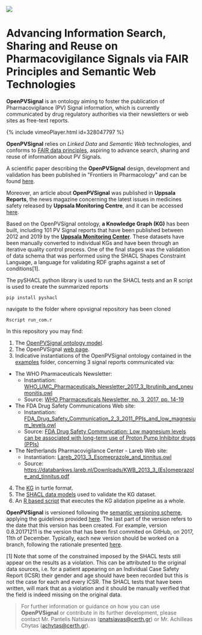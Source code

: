 <!---<img src="https://github.com/inab-certh/OpenPVSignal/blob/master/logo.png" width="195" height="88">--->
![](./logo_small.png)

# Advancing Information Search, Sharing and Reuse on Pharmacovigilance Signals via FAIR Principles and Semantic Web Technologies

**OpenPVSignal** is an ontology aiming to foster the publication of Pharmacovigilance (PV) Signal information, which is currently communicated by drug regulatory authorities via their newsletters or web sites as free-text reports.

{% include vimeoPlayer.html id=328047797 %}

**OpenPVSignal** relies on *Linked Data* and *Semantic Web* technologies, and conforms to <a href="https://www.force11.org/group/fairgroup/fairprinciples" target="_blank">FAIR data principles</a>, aspiring to advance search, sharing and reuse of information about PV Signals.

A scientific paper describing the **OpenPVSignal** design, development and validation has been published in "Frontiers in Pharmacology" and can be found <a href="https://www.frontiersin.org/articles/10.3389/fphar.2018.00609/full" target="_blank">here</a>.

Moreover, an article about **OpenPVSignal** was published in **Uppsala Reports**, the news magazine concerning the latest issues in medicines safety released by **Uppsala Monitoring Centre**, and it can be accessed <a href="https://view.publitas.com/uppsala-monitoring-centre/uppsala-reports-80/page/20-21" target="_blank">here</a>.

Based on the OpenPVSignal ontology, **a Knowledge Graph (KG)** has been built, including 101 PV Signal reports that have been published between 2012 and 2019 by the <a href="https://who-umc.org/signal-work/signal-detection/" target="_blank">**Uppsala Monitoring Center**</a>. These datasets have been manually converted to individual KGs and have been through an iterative quality control process. One of the final stages was the validation of data schema that was performed using the SHACL Shapes Constraint Language, a language for validating RDF graphs against a set of conditions[1].

The pySHACL python library is used to run the SHACL tests and an R script is used to create the summarized reports 

```
pip install pyshacl
```

navigate to the folder where opvsignal repository has been cloned

```
Rscript run_com.r
```



In this repository you may find:
1. The <a href="OpenPVSignal.owl" target="_blank">OpenPVSignal ontology model</a>.
2. The OpenPVSignal <a href="https://inab-certh.github.io/OpenPVSignal/" target="_blank">web page</a>.
3. Indicative instantiations of the OpenPVSignal ontology contained in the <a href="examples" target="_blank">examples</a> folder, concerning 3 signal reports communicated via:
- The WHO Pharmaceuticals Newsletter:
  - Instantiation: <a href="examples/WHO_UMC_Pharmaceuticals_Newsletter_2017_3_Ibrutinib_and_pneumonitis.owl" target="_blank">WHO_UMC_Pharmaceuticals_Newsletter_2017_3_Ibrutinib_and_pneumonitis.owl</a>
  - Source: <a href="http://apps.who.int/iris/bitstream/10665/258799/1/WPN-2017-03-eng.pdf?ua=1" target="_blank">WHO Pharmaceuticals Newsletter, no. 3, 2017, pp. 14-19</a>
- The FDA Drug Safety Communications Web site:
  - Instantiation: <a href="examples/FDA_Drug_Safety_Communication_2_3_2011_PPIs_and_low_magnesium_levels.owl" target="_blank">FDA_Drug_Safety_Communication_2_3_2011_PPIs_and_low_magnesium_levels.owl</a>
  - Source: <a href="https://www.fda.gov/Drugs/DrugSafety/ucm245011.htm" target="_blank">FDA Drug Safety Communication: Low magnesium levels can be associated with long-term use of Proton Pump Inhibitor drugs (PPIs)</a>
- The Netherlands Pharmacovigilance Center - Lareb Web site:
  - Instantiation: <a href="examples/Lareb_2013_3_Esomeprazole_and_tinnitus.owl" target="_blank">Lareb_2013_3_Esomeprazole_and_tinnitus.owl</a>
  - Source: <a href="https://databankws.lareb.nl/Downloads/KWB_2013_3_(Es)omeprazole_and_tinnitus.pdf" target="_blank">https://databankws.lareb.nl/Downloads/KWB_2013_3_(Es)omeprazole_and_tinnitus.pdf</a>
4. The <a href="https://github.com/inab-certh/OpenPVSignal/tree/master/turtle" target="_blank">KG</a> in turtle format.
5. The <a href="https://github.com/inab-certh/OpenPVSignal/tree/master/TestCaseFiles" target="_blank">SHACL data models</a> used to validate the KG dataset.
4. An <a href="https://github.com/inab-certh/OpenPVSignal/blob/master/run_com.r" target="_blank">R based script</a> that executes the KG alidation pipeline as a whole.

**OpenPVSignal** is versioned following the <a href="https://semver.org/" target="_blank">semantic versioning scheme</a>, applying the guidelines provided <a href="https://github.com/dbrock/semver-howto/blob/master/README.md" target="_blank">here</a>. The last part of the version refers to the date that this version has been created. For example, version 0.8.20171211 is the version that has been first commited on GitHub, on 2017, 11th of December. Typically, each new version should be worked on a branch, following the rationale presented <a href="http://nvie.com/posts/a-successful-git-branching-model/" target="_blank">here</a>.

[1] Note that some of the constrained imposed by the SHACL tests still appear on the results as a violation. This can be attributed to the original data sources, i.e. for a patient appearing on an Individual Case Safety Report (ICSR) their gender and age should have been recorded but this is not the case for each and every ICSR. The SHACL tests that have been written, will mark that as a violation and it should be manually verified that the field is indeed missing on the original data.

> For further information or guidance on how you can use **OpenPVSignal** or contribute in its further development, please contact Mr. Pantelis Natsiavas (pnatsiavas@certh.gr) or Mr. Achilleas Chytas (achytas@certh.gr).

